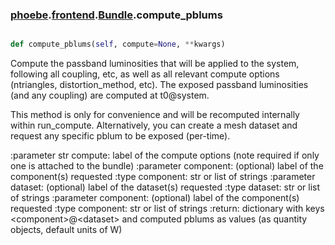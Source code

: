 ### [phoebe](phoebe.md).[frontend](frontend.md).[Bundle](Bundle.md).compute_pblums

```py

def compute_pblums(self, compute=None, **kwargs)

```



Compute the passband luminosities that will be applied to the system,
following all coupling, etc, as well as all relevant compute options
(ntriangles, distortion_method, etc).  The exposed passband luminosities
(and any coupling) are computed at t0@system.

This method is only for convenience and will be recomputed internally
within run_compute.  Alternatively, you can create a mesh dataset
and request any specific pblum to be exposed (per-time).

:parameter str compute: label of the compute options (note required if
    only one is attached to the bundle)
:parameter component: (optional) label of the component(s) requested
:type component: str or list of strings
:parameter dataset: (optional) label of the dataset(s) requested
:type dataset: str or list of strings
:parameter component: (optional) label of the component(s) requested
:type component: str or list of strings
:return: dictionary with keys &lt;component&gt;@&lt;dataset&gt; and computed pblums
    as values (as quantity objects, default units of W)

